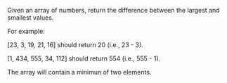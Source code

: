 Given an array of numbers, return the difference between the largest and smallest values.

For example:

[23, 3, 19, 21, 16] should return 20 (i.e., 23 - 3).

[1, 434, 555, 34, 112] should return 554 (i.e., 555 - 1).

The array will contain a minimun of two elements.


